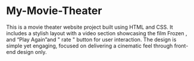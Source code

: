 # My-Movie-Theater
This is a movie theater website project built using HTML and CSS. It includes a stylish layout with  a video section showcasing the film Frozen , and  “Play Again”and " rate " button for user interaction. The design is simple yet engaging, focused on delivering a cinematic feel through front-end design only.
